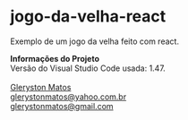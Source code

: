 # jogo-da-velha-react
Exemplo de um jogo da velha feito com react.

<b>Informações do Projeto</b>
<br/>
Versão do Visual Studio Code usada: 1.47.<br/>
<br/>
<a href="https://www.linkedin.com/in/glerystonmatos/" target="_blank">Gleryston Matos</a><br/>
glerystonmatos@yahoo.com.br<br/>
glerystonmatos@gmail.com<br/>